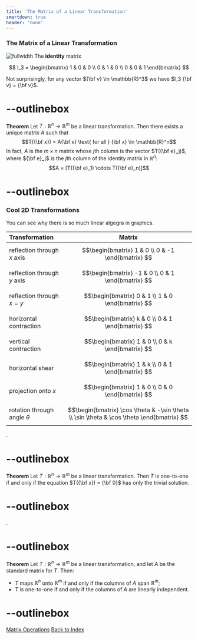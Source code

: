 ```yaml
---
title: 'The Matrix of a Linear Transformation'
smartdown: true
header: 'none'
---
```


### The Matrix of a Linear Transformation

![fullwidth](https://www.youtube.com/watch?v=rHLEWRxRGiM&list=PLZHQObOWTQDPD3MizzM2xVFitgF8hE_ab&index=5)
The **identity** matrix 

$$ I_3 = 
\begin{bmatrix}
1 & 0 & 0 \\
0 & 1 & 0 \\
0 & 0 & 1 
\end{bmatrix}
$$

Not surprisingly, for any vector ${\bf v} \in \mathbb{R}^3$ we have $I_3 {\bf v} = {\bf v}$.

# --outlinebox
**Theorem** Let $T:\mathbb{R}^n \rightarrow \mathbb{R}^m$ be a linear transformation.  Then there exists a unique matrix $A$ such that $$T({\bf x}) = A{\bf x} \text{  for all } {\bf x} \in \mathbb{R}^n$$
In fact, $A$ is the $m \times n$ matrix whose $j$th column is the vector $T({\bf e}_j)$, where ${\bf e}_j$ is the $j$th column of the identity matrix in $\mathbb{R}^n$: $$A = [T({\bf e}_1) \cdots T({\bf e}_n)]$$
# --outlinebox

### Cool 2D Transformations
You can see why there is so much linear algegra in graphics.  

| Transformation | Matrix         |
|:---------------| :-------------:|
| reflection through $x$ axis   | $$\begin{bmatrix} 1 & 0 \\ 0 & -1 \end{bmatrix} $$|
| reflection through $y$ axis   | $$\begin{bmatrix} -1 & 0 \\ 0 & 1 \end{bmatrix} $$|
| reflection through $x=y$      | $$\begin{bmatrix} 0 & 1 \\ 1 & 0 \end{bmatrix} $$|
| horizontal contraction        | $$\begin{bmatrix} k & 0 \\ 0 & 1 \end{bmatrix} $$|
| vertical contraction          | $$\begin{bmatrix} 1 & 0 \\ 0 & k \end{bmatrix} $$|
| horizontal shear              | $$\begin{bmatrix} 1 & k \\ 0 & 1 \end{bmatrix} $$|
| projection onto $x$           | $$\begin{bmatrix} 1 & 0 \\ 0 & 0 \end{bmatrix} $$|
| rotation through angle $\theta$ | $$\begin{bmatrix} \cos \theta & -\sin \theta \\ \sin \theta & \cos \theta \end{bmatrix} $$|

.
# --outlinebox
**Theorem** Let $T:\mathbb{R}^n \rightarrow \mathbb{R}^m$ be a linear transformation. Then $T$ is one-to-one if and only if the equation $T({\bf x}) = {\bf 0}$ has only the trivial solution.
# --outlinebox
.
# --outlinebox
**Theorem** Let $T:\mathbb{R}^n \rightarrow \mathbb{R}^m$ be a linear transformation, and let $A$ be the standard matrix for $T$. Then:
 - $T$ maps $\mathbb{R}^n$ onto $\mathbb{R}^m$ if and only if the columns of $A$ span $\mathbb{R}^m$;
 - $T$ is one-to-one if and only if the columns of $A$ are linearly independent.
# --outlinebox

[Matrix Operations](/pages/LA8)
[Back to Index](/pages/andre)